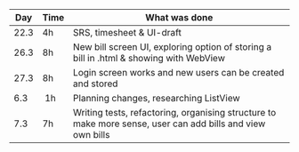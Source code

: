 Day | Time | What was done
--- | ---- | -------------
22.3 | 4h | SRS, timesheet & UI-draft
26.3 | 8h | New bill screen UI, exploring option of storing a bill in .html & showing with WebView
27.3 | 8h | Login screen works and new users can be created and stored
6.3 | 1h | Planning changes, researching ListView
7.3 | 7h | Writing tests, refactoring, organising structure to make more sense, user can add bills and view own bills
